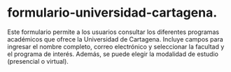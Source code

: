 # formulario-universidad-cartagena.
Este formulario permite a los usuarios consultar los diferentes programas académicos que ofrece la Universidad de Cartagena. Incluye campos para ingresar el nombre completo, correo electrónico y seleccionar la facultad y el programa de interés. Además, se puede elegir la modalidad de estudio (presencial o virtual). 
